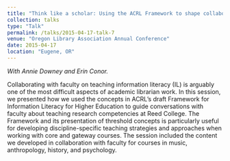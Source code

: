 ```yaml
---
title: "Think like a scholar: Using the ACRL Framework to shape collaborative, discipline-based information literacy instruction"
collection: talks
type: "Talk"
permalink: /talks/2015-04-17-talk-7
venue: "Oregon Library Association Annual Conference"
date: 2015-04-17
location: "Eugene, OR"
---
```

*With Annie Downey and Erin Conor.*

Collaborating with faculty on teaching information literacy (IL) is arguably one of the most difficult aspects of academic librarian work. In this session, we presented how we used the concepts in ACRL’s draft Framework for Information Literacy for Higher Education to guide conversations with faculty about teaching research competencies at Reed College. The Framework and its presentation of threshold concepts is particularly useful for developing discipline-specific teaching strategies and approaches when working with core and gateway courses. The session included the content we developed in collaboration with faculty for courses in music, anthropology, history, and psychology.
